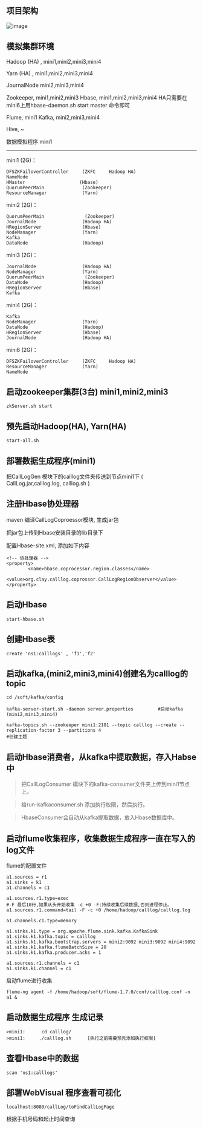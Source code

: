 ## 项目架构
![image](https://github.com/clay4444/CallLogCollectSystem/Show/CallLogCollectSystem.png)

## 模拟集群环境

Hadoop (HA) , 	mini1,mini2,mini3,mini4

Yarn (HA) ,		mini1,mini2,mini3,mini4

JournalNode		mini2,mini3,mini4

Zookeeper,  		mini1,mini2,mini3
Hbase,  			mini1,mini2,mini3,mini4	 HA只需要在mini6上用hbase-daemon.sh start master 命令即可

Flume,  			mini1
Kafka,  			mini2,mini3,mini4

Hive,  			~

数据模拟程序		mini1

------------------------------------------------------

mini1 (2G)：

~~~
DFSZKFailoverController		(ZKFC     Hadoop HA)
NameNode				
HMaster					   (Hbase)
QuorumPeerMain			    (Zookeeper)
ResourceManager				(Yarn)
~~~

mini2 (2G)：

~~~
QuorumPeerMain			     (Zookeeper)
JournalNode					(Hadoop HA)
HRegionServer				(Hbase)
NodeManager					(Yarn)
Kafka
DataNode					(Hadoop)
~~~

mini3 (2G)：

~~~
JournalNode					(Hadoop HA)
NodeManager					(Yarn)
QuorumPeerMain			     (Zookeeper)
DataNode					(Hadoop)
HRegionServer				(Hbase)
Kafka
~~~

mini4 (2G)：

~~~
Kafka
NodeManager					(Yarn)
DataNode					(Hadoop)
HRegionServer				(Hbase)
JournalNode					(Hadoop HA)
~~~

mini6 (2G)：

~~~
DFSZKFailoverController		(ZKFC     Hadoop HA)
ResourceManager				(Yarn)
NameNode
~~~



## 启动zookeeper集群(3台)  mini1,mini2,mini3

~~~
zkServer.sh start 
~~~



## 预先启动Hadoop(HA), Yarn(HA)

~~~
start-all.sh
~~~



## 部署数据生成程序(mini1)

把CallLogGen 模块下的calllog文件夹传送到节点mini1下 ( CallLog.jar,calllog.log,  calllog.sh )



## 注册Hbase协处理器

maven  编译CallLogCoproessor模块, 生成jar包

把jar包上传到Hbase安装目录的lib目录下

配置Hbase-site.xml,  添加如下内容

~~~
<!-- 协处理器 -->
<property>
        <name>hbase.coprocessor.region.classes</name>
        <value>org.clay.calllog.coprossor.CallLogRegionObserver</value>
</property>
~~~



## 启动Hbase

~~~
start-hbase.sh
~~~



## 创建Hbase表

~~~
create 'ns1:calllogs' , 'f1','f2'
~~~



## 启动kafka,(mini2,mini3,mini4)创建名为calllog的topic

~~~
cd /soft/kafka/config

kafka-server-start.sh -daemon server.properties			#启动kafka (mini2,mini3,mini4)

kafka-topics.sh --zookeeper mini1:2181 --topic calllog --create --replication-factor 3 --partitions 4										#创建主题
~~~



## 启动Hbase消费者，从kafka中提取数据，存入Habse中

> 把CallLogConsumer 模块下的kafka-consumer文件夹上传到mini1节点上。

> 给run-kafkaconsumer.sh 添加执行权限，然后执行。

> HbaseConsumer会自动从kafka提取数据，放入Hbase数据库中。



## 启动flume收集程序，收集数据生成程序一直在写入的log文件

flume的配置文件

~~~
a1.sources = r1
a1.sinks = k1
a1.channels = c1

a1.sources.r1.type=exec
#-F 最后10行,如果从头开始收集 -c +0 -F:持续收集后续数据,否则进程停止。
a1.sources.r1.command=tail -F -c +0 /home/hadoop/calllog/calllog.log

a1.channels.c1.type=memory

a1.sinks.k1.type = org.apache.flume.sink.kafka.KafkaSink
a1.sinks.k1.kafka.topic = calllog
a1.sinks.k1.kafka.bootstrap.servers = mini2:9092 mini3:9092 mini4:9092
a1.sinks.k1.kafka.flumeBatchSize = 20
a1.sinks.k1.kafka.producer.acks = 1

a1.sources.r1.channels = c1
a1.sinks.k1.channel = c1
~~~

启动flume进行收集

~~~
flume-ng agent -f /home/hadoop/soft/flume-1.7.0/conf/calllog.conf -n a1 &
~~~



## 启动数据生成程序   生成记录

~~~
>mini1:      cd calllog/
>mini1:     ./calllog.sh      [执行之前需要预先添加执行权限]
~~~



##  查看Hbase中的数据

~~~
scan 'ns1:calllogs'
~~~





## 部署WebVisual  程序查看可视化

~~~
localhost:8080/callLog/toFindCallLogPage
~~~

根据手机号码和起止时间查询